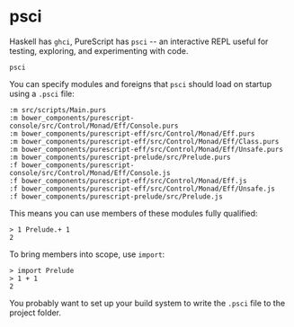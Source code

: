 psci
====

Haskell has `ghci`, PureScript has `psci` -- an interactive REPL useful for
testing, exploring, and experimenting with code.

    psci

You can specify modules and foreigns that `psci` should load on startup using a
`.psci` file:

    :m src/scripts/Main.purs
    :m bower_components/purescript-console/src/Control/Monad/Eff/Console.purs
    :m bower_components/purescript-eff/src/Control/Monad/Eff.purs
    :m bower_components/purescript-eff/src/Control/Monad/Eff/Class.purs
    :m bower_components/purescript-eff/src/Control/Monad/Eff/Unsafe.purs
    :m bower_components/purescript-prelude/src/Prelude.purs
    :f bower_components/purescript-console/src/Control/Monad/Eff/Console.js
    :f bower_components/purescript-eff/src/Control/Monad/Eff.js
    :f bower_components/purescript-eff/src/Control/Monad/Eff/Unsafe.js
    :f bower_components/purescript-prelude/src/Prelude.js

This means you can use members of these modules fully qualified:

    > 1 Prelude.+ 1
    2

To bring members into scope, use `import`:

    > import Prelude
    > 1 + 1
    2

You probably want to set up your build system to write the `.psci` file to the
project folder.
